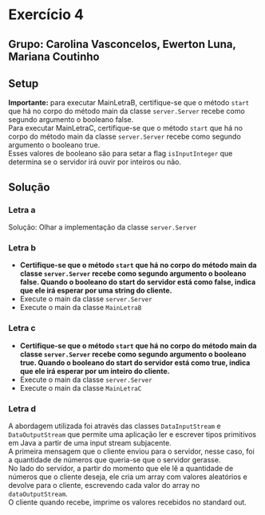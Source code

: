 # Exercício 4
## Grupo: Carolina Vasconcelos, Ewerton Luna, Mariana Coutinho

## Setup
**Importante:** para executar MainLetraB, certifique-se que o método `start` que há no corpo do método main da classe `server.Server` recebe como segundo argumento o booleano false.<br>
Para executar MainLetraC, certifique-se que o método `start` que há no corpo do método main da classe `server.Server` recebe como segundo argumento o booleano true.<br>
Esses valores de booleano são para setar a flag `isInputInteger` que determina se o servidor irá ouvir por inteiros ou não.

## Solução

### Letra a
Solução: Olhar a implementação da classe `server.Server`

### Letra b
* **Certifique-se que o método `start` que há no corpo do método main da classe `server.Server` recebe como segundo argumento o booleano false. Quando o booleano do start do servidor está como false, indica que ele irá esperar por uma string do cliente.**
* Execute o main da classe `server.Server`  
* Execute o main da classe `MainLetraB`

### Letra c
* **Certifique-se que o método `start` que há no corpo do método main da classe `server.Server` recebe como segundo argumento o booleano true. Quando o booleano do start do servidor está como true, indica que ele irá esperar por um inteiro do cliente.**
* Execute o main da classe `server.Server`
* Execute o main da classe `MainLetraC`

### Letra d
A abordagem utilizada foi através das classes `DataInputStream` e `DataOutputStream` que permite uma aplicação ler e escrever tipos primitivos em Java a partir de uma input stream subjacente. <br>
A primeira mensagem que o cliente enviou para o servidor, nesse caso, foi a quantidade de números que queria-se que o servidor gerasse.<br>
No lado do servidor, a partir do momento que ele lê a quantidade de números que o cliente deseja, ele cria um array com valores aleatórios e devolve para o cliente, escrevendo cada valor do array no `dataOutputStream`.<br>
O cliente quando recebe, imprime os valores recebidos no standard out.
